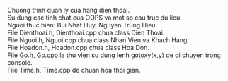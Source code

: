Chuong trinh quan ly cua hang dien thoai.  
Su dung cac tinh chat cua OOPS va mot so cau truc du lieu.  
Nguoi thuc hien: Bui Nhat Huy, Nguyen Trung Hieu.  
File Dienthoai.h, Dienthoai.cpp chua class Dien Thoai.  
File Nguoi.h, Nguoi.cpp chua class Nhan Vien va Khach Hang.  
File Hoadon.h, Hoadon.cpp chua class Hoa Don.  
File Go.h, Go.cpp la thu vien su dung lenh gotoxy(x,y) de di chuyen trong console.  
File Time.h, Time.cpp de chuan hoa thoi gian.  
